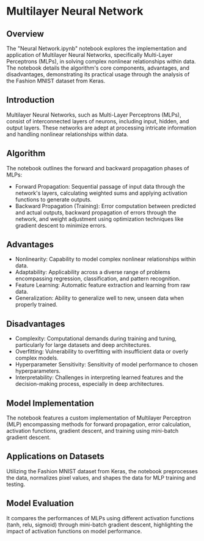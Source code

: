 # Multilayer Neural Network

## Overview

The "Neural Network.ipynb" notebook explores the implementation and application of Multilayer Neural Networks, specifically Multi-Layer Perceptrons (MLPs), in solving complex nonlinear relationships within data. The notebook details the algorithm's core components, advantages, and disadvantages, demonstrating its practical usage through the analysis of the Fashion MNIST dataset from Keras.

## Introduction

Multilayer Neural Networks, such as Multi-Layer Perceptrons (MLPs), consist of interconnected layers of neurons, including input, hidden, and output layers. These networks are adept at processing intricate information and handling nonlinear relationships within data.

## Algorithm

The notebook outlines the forward and backward propagation phases of MLPs:

- Forward Propagation: Sequential passage of input data through the network's layers, calculating weighted sums and applying activation functions to generate outputs.
- Backward Propagation (Training): Error computation between predicted and actual outputs, backward propagation of errors through the network, and weight adjustment using optimization techniques like gradient descent to minimize errors.

## Advantages

- Nonlinearity: Capability to model complex nonlinear relationships within data.
- Adaptability: Applicability across a diverse range of problems encompassing regression, classification, and pattern recognition.
- Feature Learning: Automatic feature extraction and learning from raw data.
- Generalization: Ability to generalize well to new, unseen data when properly trained.

## Disadvantages

- Complexity: Computational demands during training and tuning, particularly for large datasets and deep architectures.
- Overfitting: Vulnerability to overfitting with insufficient data or overly complex models.
- Hyperparameter Sensitivity: Sensitivity of model performance to chosen hyperparameters.
- Interpretability: Challenges in interpreting learned features and the decision-making process, especially in deep architectures.

## Model Implementation

The notebook features a custom implementation of Multilayer Perceptron (MLP) encompassing methods for forward propagation, error calculation, activation functions, gradient descent, and training using mini-batch gradient descent.

## Applications on Datasets

Utilizing the Fashion MNIST dataset from Keras, the notebook preprocesses the data, normalizes pixel values, and shapes the data for MLP training and testing.

## Model Evaluation

It compares the performances of MLPs using different activation functions (tanh, relu, sigmoid) through mini-batch gradient descent, highlighting the impact of activation functions on model performance.
